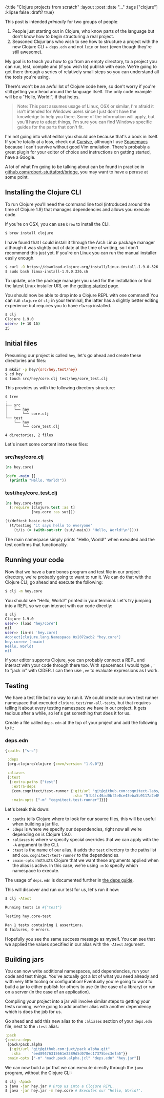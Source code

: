 {:title  "Clojure projects from scratch"
 :layout :post
 :date   "..."
 :tags   ["clojure"]
 :klipse false
 :draft? true}

This post is intended _primarily_ for two groups of people:

1. People just starting out in Clojure, who know parts of the language but don't know how to begin structuring a real project.
2. Seasoned Clojurians who wish to see how to structure a project with the new Clojure CLI + `deps.edn` and not `lein` or `boot` (even though they're still awesome).

My goal is to teach you how to go from an empty directory, to a project you can run, test, compile and (if you wish to) publish with ease. We're going to get there through a series of relatively small steps so you can understand all the tools you're using.

There's won't be an awful lot of Clojure code here, so don't worry if you're still getting your head around the language itself. The only code example will be a "Hello, World!", if that helps.

> Note: This post assumes usage of Linux, OSX or similar, I'm afraid it isn't intended for Windows users since I just don't have the knowledge to help you there. Some of the information will apply, but you'll have to adapt things, I'm sure you can find Windows specific guides for the parts that don't fit.

I'm not going into what editor you should use because that's a book in itself. If you're totally at a loss, check out [Cursive][], although I use [Spacemacs][] because I can't survive without good Vim emulation. There's probably a great plugin for your editor of choice and instructions on getting started, have a Google.

A lot of what I'm going to be talking about can be found in practice in [github.com/robert-stuttaford/bridge][bridge], you may want to have a peruse at some point.

## Installing the Clojure CLI

To run Clojure you'll need the command line tool (introduced around the time of Clojure 1.9) that manages dependencies and allows you execute code.

If you're on OSX, you can use `brew` to install the CLI.

```bash
$ brew install clojure
```

I have found that I could install it through the Arch Linux package manager although it was slightly out of date at the time of writing, so I don't recommend this just yet. If you're on Linux you can run the manual installer easily enough.

```bash
$ curl -O https://download.clojure.org/install/linux-install-1.9.0.326.sh
$ sudo bash linux-install-1.9.0.326.sh
```

To update, use the package manager you used for the installation or find the latest Linux installer URL on the [getting started][getting-started] page.

You should now be able to drop into a Clojure REPL with one command! You can run `clojure` or `clj` in your terminal, the latter has a slightly better editing experience but requires you to have `rlwrap` installed.

```bash
$ clj
Clojure 1.9.0
user=> (+ 10 15)
25
```

## Initial files

Presuming our project is called `hey`, let's go ahead and create these directories and files:

```bash
$ mkdir -p hey/{src/hey,test/hey}
$ cd hey
$ touch src/hey/core.clj test/hey/core_test.clj
```

This provides us with the following directory structure:

```
$ tree
.
├── src
│   └── hey
│       └── core.clj
└── test
    └── hey
        └── core_test.clj

4 directories, 2 files
```

Let's insert some content into these files:

### src/hey/core.clj

```clojure
(ns hey.core)

(defn -main []
  (println "Hello, World!"))
```

### test/hey/core_test.clj

```clojure
(ns hey.core-test
  (:require [clojure.test :as t]
            [hey.core :as sut]))

(t/deftest basic-tests
  (t/testing "it says hello to everyone"
    (t/is (= (with-out-str (sut/-main)) "Hello, World!\n"))))
```

The main namespace simply prints "Hello, World!" when executed and the test confirms that functionality.

## Running your code

Now that we have a bare bones program and test file in our project directory, we're probably going to want to run it. We can do that with the Clojure CLI, go ahead and execute the following:

```bash
$ clj -m hey.core
```

You should see "Hello, World!" printed in your terminal. Let's try jumping into a REPL so we can interact with our code directly:

```bash
$ clj
Clojure 1.9.0
user=> (load "hey/core")
nil
user=> (in-ns 'hey.core)
#object[clojure.lang.Namespace 0x2072acb2 "hey.core"]
hey.core=> (-main)
Hello, World!
nil
```

If your editor supports Clojure, you can probably connect a REPL and interact with your code through there too. With spacemacs I would type `,'` to "jack in" with CIDER. I can then use `,ee` to evaluate expressions as I work.

## Testing

We have a test file but no way to run it. We could create our own test runner namespace that executed `clojure.test/run-all-tests`, but that requires telling it about every testing namespace we have in our project. It gets tedious after a while, so let's get something that does it for us.

Create a file called `deps.edn` at the top of your project and add the following to it:

### deps.edn

```clojure
{:paths ["src"]

 :deps
 {org.clojure/clojure {:mvn/version "1.9.0"}}

 :aliases
 {:test
  {:extra-paths ["test"]
   :extra-deps
   {com.cognitect/test-runner {:git/url "git@github.com:cognitect-labs/test-runner"
                               :sha "5fb4fc46ad0bf2e0ce45eba5b9117a2e89166479"}}
   :main-opts ["-m" "cognitect.test-runner"]}}}
```

Let's break this down:

 * `:paths` tells Clojure where to look for our source files, this will be useful when building a jar file.
 * `:deps` is where we specify our dependencies, right now all we're depending on is Clojure 1.9.0.
 * `:aliases` is where w specify special overrides that we can apply with the `-A` argument to the CLI.
 * `:test` is the name of our alias, it adds the `test` directory to the paths list and `com.cognitect/test-runner` to the dependencies.
 * `:main-opts` instructs Clojure that we want these arguments applied when the alias is active. In this case, we're using `-m` to specify which namespace to execute.

The usage of `deps.edn` is documented further in [the deps guide][deps-guide].

This will discover and run our test for us, let's run it now:

```bash
$ clj -Atest

Running tests in #{"test"}

Testing hey.core-test

Ran 1 tests containing 1 assertions.
0 failures, 0 errors.
```

Hopefully you see the same success message as myself. You can see that we applied the values specified in our alias with the `-Atest` argument.

## Building jars

You can now write additional namespaces, add dependencies, run your code and test things. You've actually got a lot of what you need already and with very little tooling or configuration! Eventually you're going to want to build a jar to either publish for others to use (in the case of a library) or run on a server (in the case of an application).

Compiling your project into a jar will involve similar steps to getting your tests running, we're going to add another alias with another dependency which is does the job for us.

Go ahead and add this new alias to the `:aliases` section of your `deps.edn` file, next to the `:test` alias:

```clojure
:pack
{:extra-deps
 {pack/pack.alpha
  {:git/url "git@github.com:juxt/pack.alpha.git"
   :sha     "eed89476315661e2389d5d078ec17375bec3efa5"}}
 :main-opts ["-m" "mach.pack.alpha.jcl" "deps.edn" "hey.jar"]}
```

We can now build a jar that we can execute directly through the `java` program, without the Clojure CLI:

```bash
$ clj -Apack
$ java -jar hey.jar # Drop us into a Clojure REPL.
$ java -jar hey.jar -m hey.core # Executes our "Hello, World!".
```

[cursive]: https://cursive-ide.com/
[spacemacs]: http://spacemacs.org/
[bridge]: https://github.com/robert-stuttaford/bridge
[getting-started]: https://clojure.org/guides/getting_started
[deps-guide]: https://clojure.org/guides/deps_and_cli
